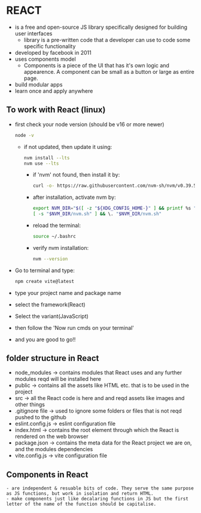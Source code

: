 # REACT
 - is a free and open-source JS library specifically designed for building user interfaces
    - library is a pre-written code that a developer can use to code some specific functionality
 - developed by facebook in 2011
 - uses components model
    - Components is a piece of the UI that has it's own logic and appearence. A component can be small as a button or large as entire page.
 - build modular apps
 - learn once and apply anywhere

 ## To work with React (linux)
 - first check your node version (should be v16 or more newer)
    ```bash
    node -v
    ```
    - if not updated, then update it using:
        ```bash
        nvm install --lts
        nvm use --lts
        ```
        - if 'nvm' not found, then install it by:
            ```bash
            curl -o- https://raw.githubusercontent.com/nvm-sh/nvm/v0.39.5/install.sh | bash
            ```
        - after installation, activate nvm by:
            ```bash
            export NVM_DIR="$([ -z "${XDG_CONFIG_HOME-}" ] && printf %s "${HOME}/.nvm" || printf %s "${XDG_CONFIG_HOME}/nvm")"
            [ -s "$NVM_DIR/nvm.sh" ] && \. "$NVM_DIR/nvm.sh"
            ```
        - reload the terminal:
            ```bash
            source ~/.bashrc
            ```
        - verify nvm installation:
            ```bash
            nvm --version
            ```

 - Go to terminal and type:
    ```bash
    npm create vite@latest
    ```
 - type your project name and package name
 - select the framework(React)
 - Select the variant(JavaScript)
 - then follow the 'Now run cmds on your terminal'
 - and you are good to go!!

 ## folder structure in React
 - node_modules -> contains modules that React uses and any further modules reqd will be installed here
 - public -> contains all the assets like HTML etc. that is to be used in the project
 - src -> all the React code is here and and reqd assets like images and other things
 - .gitignore file -> used to ignore some folders or files that is not reqd pushed to the github
 - eslint.config.js -> eslint configuration file
 - index.html -> contains the root element through which the React is rendered on the web browser
 - package.json -> contains the meta data for the React project we are on, and the modules dependencies
 - vite.config.js -> vite configuration file

 ## Components in React
    - are independent & resuable bits of code. They serve the same purpose as JS functions, but work in isolation and return HTML.
    - make components just like decalaring functions in JS but the first letter of the name of the function should be capitalise.